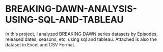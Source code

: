 # BREAKING-DAWN-ANALYSIS-USING-SQL-AND-TABLEAU
In this project, I analyzed BREAKING DAWN series datasets by Episodes, released dates, seasons, etc, using sql and tableau. Attached is also the dataset in Excel and CSV Format.
